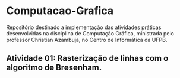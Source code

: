 # Computacao-Grafica
Repositório destinado a implementação das atividades práticas desenvolvidas na disciplina de Computação Gráfica, ministrada pelo professor Christian Azambuja, no Centro de Informática da UFPB.

## Atividade 01: Rasterização de linhas com o algoritmo de Bresenham.   

